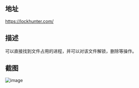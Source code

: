 ## 地址
https://lockhunter.com/

## 描述
可以直接找到文件占用的进程，并可以对该文件解锁，删除等操作。

## 截图
![image](https://user-images.githubusercontent.com/23518990/71441870-60942a80-273e-11ea-9cec-97cd361853d0.png)

